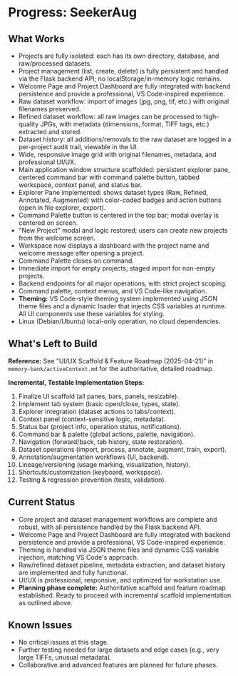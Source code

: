 # Progress: SeekerAug

## What Works

- Projects are fully isolated: each has its own directory, database, and raw/processed datasets.
- Project management (list, create, delete) is fully persistent and handled via the Flask backend API; no localStorage/in-memory logic remains.
- Welcome Page and Project Dashboard are fully integrated with backend persistence and provide a professional, VS Code-inspired experience.
- Raw dataset workflow: import of images (jpg, png, tif, etc.) with original filenames preserved.
- Refined dataset workflow: all raw images can be processed to high-quality JPGs, with metadata (dimensions, format, TIFF tags, etc.) extracted and stored.
- Dataset history: all additions/removals to the raw dataset are logged in a per-project audit trail, viewable in the UI.
- Wide, responsive image grid with original filenames, metadata, and professional UI/UX.
- Main application window structure scaffolded: persistent explorer pane, centered command bar with command palette button, tabbed workspace, context panel, and status bar.
- Explorer Pane implemented: shows dataset types (Raw, Refined, Annotated, Augmented) with color-coded badges and action buttons (open in file explorer, export).
- Command Palette button is centered in the top bar; modal overlay is centered on screen.
- "New Project" modal and logic restored; users can create new projects from the welcome screen.
- Workspace now displays a dashboard with the project name and welcome message after opening a project.
- Command Palette closes on command.
- Immediate import for empty projects; staged import for non-empty projects.
- Backend endpoints for all major operations, with strict project scoping.
- Command palette, context menus, and VS Code-like navigation.
- **Theming:** VS Code-style theming system implemented using JSON theme files and a dynamic loader that injects CSS variables at runtime. All UI components use these variables for styling.
- Linux (Debian/Ubuntu) local-only operation, no cloud dependencies.

## What's Left to Build

**Reference:** See "UI/UX Scaffold & Feature Roadmap (2025-04-21)" in `memory-bank/activeContext.md` for the authoritative, detailed roadmap.

**Incremental, Testable Implementation Steps:**
1. Finalize UI scaffold (all panes, bars, panels, resizable).
2. Implement tab system (basic open/close, types, state).
3. Explorer integration (dataset actions to tabs/context).
4. Context panel (context-sensitive logic, metadata).
5. Status bar (project info, operation status, notifications).
6. Command bar & palette (global actions, palette, navigation).
7. Navigation (forward/back, tab history, state restoration).
8. Dataset operations (import, process, annotate, augment, train, export).
9. Annotation/augmentation workflows (UI, backend).
10. Lineage/versioning (usage marking, visualization, history).
11. Shortcuts/customization (keyboard, workspace).
12. Testing & regression prevention (tests, validation).

## Current Status

- Core project and dataset management workflows are complete and robust, with all persistence handled by the Flask backend API.
- Welcome Page and Project Dashboard are fully integrated with backend persistence and provide a professional, VS Code-inspired experience.
- Theming is handled via JSON theme files and dynamic CSS variable injection, matching VS Code's approach.
- Raw/refined dataset pipeline, metadata extraction, and dataset history are implemented and fully functional.
- UI/UX is professional, responsive, and optimized for workstation use.
- **Planning phase complete:** Authoritative scaffold and feature roadmap established. Ready to proceed with incremental scaffold implementation as outlined above.

## Known Issues

- No critical issues at this stage.
- Further testing needed for large datasets and edge cases (e.g., very large TIFFs, unusual metadata).
- Collaborative and advanced features are planned for future phases.
